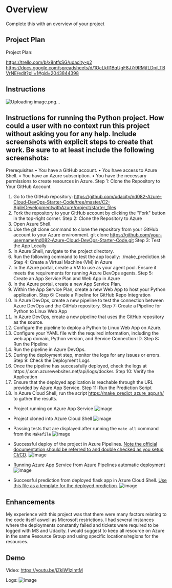 # Overview

Complete this with an overview of your project

## Project Plan
Project Plan:

https://trello.com/b/x8ntfsSG/udacity-p2
https://docs.google.com/spreadsheets/d/1OcLkfI1BqUgF8J7r9RMjfLDpiLTBVrNE/edit?pli=1#gid=2043844398

## Instructions

![Uploading image.png…]()


## Instructions for running the Python project.  How could a user with no context run this project without asking you for any help.  Include screenshots with explicit steps to create that work. Be sure to at least include the following screenshots:

Prerequisites
•	You have a GitHub account.
•	You have access to Azure Shell.
•	You have an Azure subscription.
•	You have the necessary permissions to create resources in Azure.
Step 1: Clone the Repository to Your GitHub Account
1.	Go to the GitHub repository: https://github.com/udacity/nd082-Azure-Cloud-DevOps-Starter-Code/tree/master/C2-AgileDevelopmentwithAzure/project/starter_files
2.	Fork the repository to your GitHub account by clicking the "Fork" button in the top-right corner.
Step 2: Clone the Repository to Azure
1.	Open Azure Shell.
2.	Use the git clone command to clone the repository from your GitHub account to your Azure environment.
git clone https://github.com/your-username/nd082-Azure-Cloud-DevOps-Starter-Code.git
Step 3: Test the App Locally
1.	In Azure Shell, navigate to the project directory.
2.	Run the following command to test the app locally:
./make_prediction.sh
Step 4: Create a Virtual Machine (VM) in Azure
1.	In the Azure portal, create a VM to use as your agent pool. Ensure it meets the requirements for running Azure DevOps agents.
Step 5: Create an App Service Plan and Web App in Azure
1.	In the Azure portal, create a new App Service Plan.
2.	Within the App Service Plan, create a new Web App to host your Python application.
Step 6: Create a Pipeline for GitHub Repo Integration
1.	In Azure DevOps, create a new pipeline to test the connection between Azure DevOps and the GitHub repository.
Step 7: Create a Pipeline for Python to Linux Web App
1.	In Azure DevOps, create a new pipeline that uses the GitHub repository as the source.
2.	Configure the pipeline to deploy a Python to Linux Web App on Azure.
3.	Configure your YAML file with the required information, including the web app domain, Python version, and Service Connection ID.
Step 8: Run the Pipeline
1.	Run the pipeline in Azure DevOps.
2.	During the deployment step, monitor the logs for any issues or errors.
Step 9: Check the Deployment Logs
1.	Once the pipeline has successfully deployed, check the logs at https://<app-name>.scm.azurewebsites.net/api/logs/docker.
Step 10: Verify the Application
1.	Ensure that the deployed application is reachable through the URL provided by Azure App Service.
Step 11: Run the Prediction Script
1.	In Azure Cloud Shell, run the script https://make_predict_azure_app.sh/ to gather the results.


* Project running on Azure App Service
![image](https://github.com/ulal002/flask-sklearn/assets/139964364/87c8b18c-2c2f-4dae-9669-fb5a5bca87d7)

* Project cloned into Azure Cloud Shell
![image](https://github.com/ulal002/flask-sklearn/assets/139964364/1a243242-9026-4d62-86ed-a77cf8ea598a)

* Passing tests that are displayed after running the `make all` command from the `Makefile`
![image](https://github.com/ulal002/flask-sklearn/assets/139964364/b583dbd4-824c-445f-a929-f5688f9c499e)

* Successful deploy of the project in Azure Pipelines.  [Note the official documentation should be referred to and double checked as you setup CI/CD](https://docs.microsoft.com/en-us/azure/devops/pipelines/ecosystems/python-webapp?view=azure-devops).
![image](https://github.com/ulal002/flask-sklearn/assets/139964364/c36ac66f-58c5-4bf3-b861-02871d0dac4e)

* Running Azure App Service from Azure Pipelines automatic deployment
![image](https://github.com/ulal002/flask-sklearn/assets/139964364/2c24b716-d33a-4265-b4a0-1016c5ba5755)

* Successful prediction from deployed flask app in Azure Cloud Shell.  [Use this file as a template for the deployed prediction](https://github.com/udacity/nd082-Azure-Cloud-DevOps-Starter-Code/blob/master/C2-AgileDevelopmentwithAzure/project/starter_files/flask-sklearn/make_predict_azure_app.sh).
![image](https://github.com/ulal002/flask-sklearn/assets/139964364/c033e5a3-0b1b-4c96-990e-c3621c4f29a8)



## Enhancements

My experience with this project was that there were many factors relating to the code itself aswell as Microsoft restrictions. I had several instances where the deployments constantly failed and tickets were required to be logged with MS and Udacity. I would suggest to keep all resource on Azure in the same Resource Group and using specific locations/regions for the resources. 

## Demo 

Video:
https://youtu.be/jZkIW1zImtM

Logs:
![image](https://github.com/ulal002/flask-sklearn/assets/139964364/e3df29b7-20a6-4187-9f1e-53918dcf0b67)


